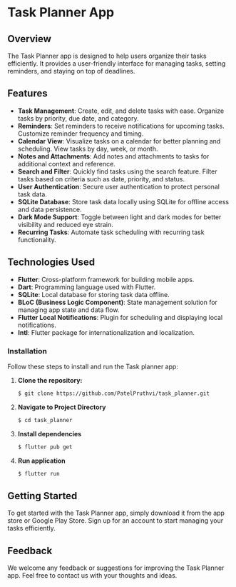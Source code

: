 # Task Planner App

## Overview
The Task Planner app is designed to help users organize their tasks efficiently. It provides a user-friendly interface for managing tasks, setting reminders, and staying on top of deadlines.

## Features
- **Task Management**: Create, edit, and delete tasks with ease. Organize tasks by priority, due date, and category.
- **Reminders**: Set reminders to receive notifications for upcoming tasks. Customize reminder frequency and timing.
- **Calendar View**: Visualize tasks on a calendar for better planning and scheduling. View tasks by day, week, or month.
- **Notes and Attachments**: Add notes and attachments to tasks for additional context and reference.
- **Search and Filter**: Quickly find tasks using the search feature. Filter tasks based on criteria such as date, priority, and status.
- **User Authentication**: Secure user authentication to protect personal task data.
- **SQLite Database**: Store task data locally using SQLite for offline access and data persistence.
- **Dark Mode Support**: Toggle between light and dark modes for better visibility and reduced eye strain.
- **Recurring Tasks**: Automate task scheduling with recurring task functionality.

## Technologies Used
- **Flutter**: Cross-platform framework for building mobile apps.
- **Dart**: Programming language used with Flutter.
- **SQLite**: Local database for storing task data offline.
- **BLoC (Business Logic Component)**: State management solution for managing app state and data flow.
- **Flutter Local Notifications**: Plugin for scheduling and displaying local notifications.
- **Intl**: Flutter package for internationalization and localization.


### Installation

Follow these steps to install and run the Task planner app:

1. **Clone the repository:**

   ```bash
   $ git clone https://github.com/PatelPruthvi/task_planner.git

2. **Navigate to Project Directory**
   
   ```bash
   $ cd task_planner
3. **Install dependencies**
   
   ```bash
   $ flutter pub get
4. **Run application**

   ```bash
   $ flutter run
   
## Getting Started
To get started with the Task Planner app, simply download it from the app store or Google Play Store. Sign up for an account to start managing your tasks efficiently.

## Feedback
We welcome any feedback or suggestions for improving the Task Planner app. Feel free to contact us with your thoughts and ideas.
